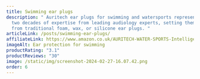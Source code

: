 ```yaml
---
title: Swimming ear plugs
description: " Auritech ear plugs for swimming and watersports represent over
  two decades of expertise from leading audiology experts, setting them apart
  from traditional foam, wax, or silicone ear plugs. "
articleLink: /posts/swimming-ear-plugs/
affiliateLink: https://www.amazon.co.uk/AURITECH-WATER-SPORTS-Intelligent-Protection/dp/B00DEDN4JE?maas=maas_adg_66FED6D2A670277255112D7CD8040AE9_afap_abs&ref_=aa_maas&tag=maas
imageAlt: Ear protection for swimming
productRating: "3.1"
productReviews: "30"
image: /static/img/screenshot-2024-02-27-16.07.42.png
order: 6
---
```

